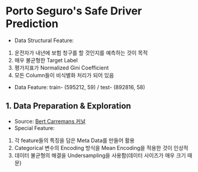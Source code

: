 # Porto Seguro's Safe Driver Prediction

- Data Structural Feature:

1. 운전자가 내년에 보험 청구를 할 것인지를 예측하는 것이 목적
2. 매우 불균형한 Target Label
3. 평가지표가 Normalized Gini Coefficient
4. 모든 Column들이 비식별화 처리가 되어 있음

- Data Feature: train- (595212, 59) / test- (892816, 58)

## 1. Data Preparation & Exploration

- Source: [Bert Carremans 커널](https://www.kaggle.com/bertcarremans/data-preparation-exploration)
- Special Feature:
1. 각 feature들의 특징을 담은 Meta Data를 만들어 활용
2. Categorical 변수의 Encoding 방식을 Mean Encoding을 적용한 것이 인상적
3. 데이터 불균형의 해결을 Undersampling을 사용함(데이터 사이즈가 매우 크기 때문)

